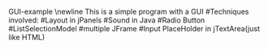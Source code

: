 GUI-example
\newline This is a simple program with a GUI
#Techniques involved: 
#Layout in jPanels
#Sound in Java
#Radio Button
#ListSelectionModel
#multiple JFrame
#Input PlaceHolder in jTextArea(just like HTML)
